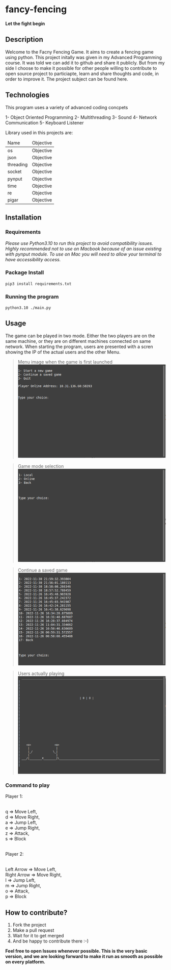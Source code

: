 
# fancy-fencing
__Let the fight begin__

## Description
<p>
Welcome to the Facny Fencing Game. It aims to create a fencing game using python. This project initally was given in my Advanced Programming course. It was told we can add it to github and share it publicly. But from my side I choose to make it possible for other people willing to contribute to open source project to particiapte, learn and share thoughts and code, in order to improve it. The project subject can be found here. 
</p>

## Technologies

This program uses a variety of advanced coding concpets

1- Object Oriented Programming
2- Multithreading
3- Sound
4- Network Communication
5- Keyboard Listener

<p>
Library used in this projects are:
    <table>
        <thead>
            <tr>
                <td>
                    Name
                </td>
                <td>
                    Objective
                </td>
            </tr>
        </thead>
        <tbody>
            <tr>
                <td>
                    os
                </td>
                <td>
                    Objective
                </td>
            </tr>
            <tr>
                <td>
                    json
                </td>
                <td>
                    Objective
                </td>
            </tr>
            <tr>
                <td>
                    threading
                </td>
                <td>
                    Objective
                </td>
            </tr>
            <tr>
                <td>
                    socket
                </td>
                <td>
                    Objective
                </td>
            </tr>
            <tr>
                <td>
                    pynput
                </td>
                <td>
                    Objective
                </td>
            </tr>
            <tr>
                <td>
                    time
                </td>
                <td>
                    Objective
                </td>
            </tr>
            <tr>
                <td>
                    re
                </td>
                <td>
                    Objective
                </td>
            </tr>
            <tr>
                <td>
                    pigar
                </td>
                <td>
                    Objective
                </td>
            </tr>
        </tbody>
    </table>
</p>

## Installation

### Requirements

*Please use Python3.10 to run this project to avoid compatibility issues. 
Highly recommended not to use on Macbook because of an issue existing with pynput module.
To use on Mac you will need to allow your terminal to have accessibility access.*

### Package Install

    pip3 install requirements.txt

### Running the program

    python3.10 ./main.py

## Usage
The game can be played in two mode. Either the two players are on the same machine, or they are on different machines connected on same network. When starting the program, users are presented with a scren showing the IP of the actual users and the other Menu.

> Menu image when the game is first launched
![Menu Image][menu-image]

> Game mode selection
![Game Selection][game-selection]

> Continue a saved game
![Saved Game][saved-game]

> Users actually playing
![Game Playing][game-playing]
    
### Command to play
<p>
Player 1:</br></br>

q => Move Left,</br>
d => Move Right,</br>
a => Jump Left,</br>
e => Jump Right,</br>
z => Attack,</br>
s => Block</br></br>

Player 2:</br></br>

Left Arrow => Move Left,</br>
Right Arrow => Move Right,</br>
l => Jump Left,</br>
m => Jump Right,</br>
o => Attack,</br>
p => Block</br>
</p>

## How to contribute?   
1. Fork the project
2. Make a pull request
3. Wait for it to get merged
4. And be happy to contribute there :-)

**Feel free to open Issues whenever possible. This is the very basic version, and we are looking forward to make it run as smooth as possible on every platform.**


[menu-image]: https://github.com/tiserge2/fancy-fency/blob/main/sc_game/menu.png?raw=true
[saved-game]: https://github.com/tiserge2/fancy-fency/blob/main/sc_game/saved_game.png?raw=true
[game-selection]: https://github.com/tiserge2/fancy-fency/blob/main/sc_game/game_selection.png?raw=true
[game-playing]: https://github.com/tiserge2/fancy-fency/blob/main/sc_game/game_playing.png?raw=true
